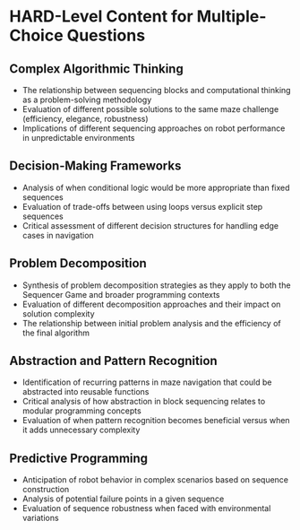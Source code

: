 # HARD-Level Content for Multiple-Choice Questions

## Complex Algorithmic Thinking
- The relationship between sequencing blocks and computational thinking as a problem-solving methodology
- Evaluation of different possible solutions to the same maze challenge (efficiency, elegance, robustness)
- Implications of different sequencing approaches on robot performance in unpredictable environments

## Decision-Making Frameworks
- Analysis of when conditional logic would be more appropriate than fixed sequences
- Evaluation of trade-offs between using loops versus explicit step sequences
- Critical assessment of different decision structures for handling edge cases in navigation

## Problem Decomposition
- Synthesis of problem decomposition strategies as they apply to both the Sequencer Game and broader programming contexts
- Evaluation of different decomposition approaches and their impact on solution complexity
- The relationship between initial problem analysis and the efficiency of the final algorithm

## Abstraction and Pattern Recognition
- Identification of recurring patterns in maze navigation that could be abstracted into reusable functions
- Critical analysis of how abstraction in block sequencing relates to modular programming concepts
- Evaluation of when pattern recognition becomes beneficial versus when it adds unnecessary complexity

## Predictive Programming
- Anticipation of robot behavior in complex scenarios based on sequence construction
- Analysis of potential failure points in a given sequence
- Evaluation of sequence robustness when faced with environmental variations